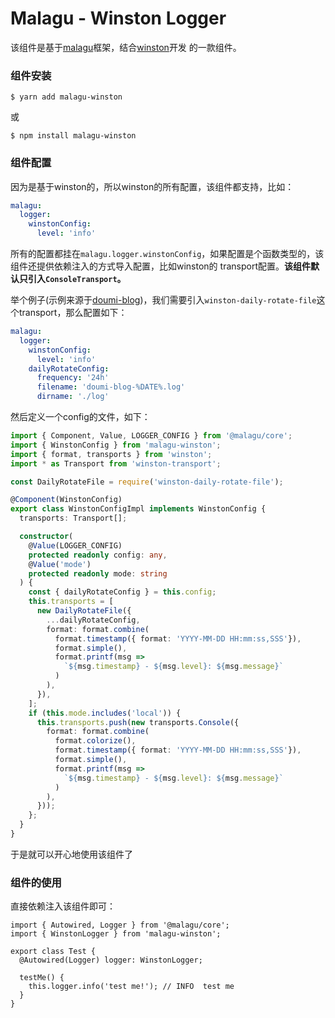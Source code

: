 # Malagu - Winston Logger
该组件是基于[malagu](https://github.com/muxiangqiu/malagu)框架，结合[winston](https://github.com/winstonjs/winston)开发
的一款组件。

### 组件安装

```
$ yarn add malagu-winston
```

或

```
$ npm install malagu-winston
```

### 组件配置
因为是基于winston的，所以winston的所有配置，该组件都支持，比如：

```yaml
malagu:
  logger:
    winstonConfig:
      level: 'info'
```

所有的配置都挂在`malagu.logger.winstonConfig`，如果配置是个函数类型的，该组件还提供依赖注入的方式导入配置，比如winston的
transport配置。**该组件默认只引入`ConsoleTransport`。**

举个例子(示例来源于[doumi-blog](https://github.com/linxiaowu66/doumi-blog))，我们需要引入`winston-daily-rotate-file`这个transport，那么配置如下：

```yaml
malagu:
  logger:
    winstonConfig:
      level: 'info'
    dailyRotateConfig:
      frequency: '24h'
      filename: 'doumi-blog-%DATE%.log'
      dirname: './log'
```

然后定义一个config的文件，如下：

```typescript
import { Component, Value, LOGGER_CONFIG } from '@malagu/core';
import { WinstonConfig } from 'malagu-winston';
import { format, transports } from 'winston';
import * as Transport from 'winston-transport';

const DailyRotateFile = require('winston-daily-rotate-file');

@Component(WinstonConfig)
export class WinstonConfigImpl implements WinstonConfig {
  transports: Transport[];

  constructor(
    @Value(LOGGER_CONFIG)
    protected readonly config: any,
    @Value('mode')
    protected readonly mode: string
  ) {
    const { dailyRotateConfig } = this.config;
    this.transports = [
      new DailyRotateFile({
        ...dailyRotateConfig,
        format: format.combine(
          format.timestamp({ format: 'YYYY-MM-DD HH:mm:ss,SSS'}),
          format.simple(),
          format.printf(msg =>
            `${msg.timestamp} - ${msg.level}: ${msg.message}`
          )
        ),
      }),
    ];
    if (this.mode.includes('local')) {
      this.transports.push(new transports.Console({
        format: format.combine(
          format.colorize(),
          format.timestamp({ format: 'YYYY-MM-DD HH:mm:ss,SSS'}),
          format.simple(),
          format.printf(msg =>
            `${msg.timestamp} - ${msg.level}: ${msg.message}`
          )
        ),
      }));
    };
  }
}

```

于是就可以开心地使用该组件了

### 组件的使用
直接依赖注入该组件即可：
```
import { Autowired, Logger } from '@malagu/core';
import { WinstonLogger } from 'malagu-winston';

export class Test {
  @Autowired(Logger) logger: WinstonLogger;

  testMe() {
    this.logger.info('test me!'); // INFO  test me
  }
}
```

